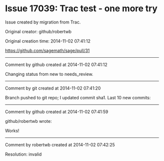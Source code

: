 # Issue 17039: Trac test - one more try

Issue created by migration from Trac.

Original creator: github/robertwb

Original creation time: 2014-11-02 07:41:12



https://github.com/sagemath/sage/pull/31


---

Comment by github created at 2014-11-02 07:41:12

Changing status from new to needs_review.


---

Comment by git created at 2014-11-02 07:41:20

Branch pushed to git repo; I updated commit sha1. Last 10 new commits:


---

Comment by github created at 2014-11-02 07:41:59

github/robertwb wrote:

Works!


---

Comment by robertwb created at 2014-11-02 07:42:25

Resolution: invalid
